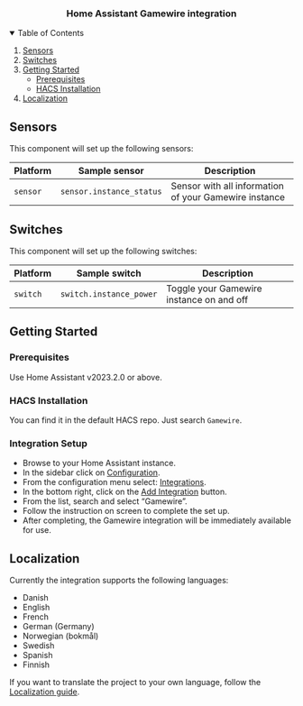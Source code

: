 <h3 align="center">Home Assistant Gamewire integration</h3>
<details open="open">
  <summary>Table of Contents</summary>

1. [Sensors](#sensors)
2. [Switches](#switches)
3. [Getting Started](#getting-started)
   - [Prerequisites](#prerequisites)
   - [HACS Installation](#hacs-installation)
4. [Localization](#localization)

</details>

## Sensors

This component will set up the following sensors:

| Platform | Sample sensor               | Description                                                                |
| -------- | --------------------------- | -------------------------------------------------------------------------- |
| `sensor` | `sensor.instance_status` | Sensor with all information of your Gamewire instance                         |

## Switches

This component will set up the following switches:

| Platform | Sample switch                       | Description                                        |
| -------- | ----------------------------------- | -------------------------------------------------- |
| `switch` | `switch.instance_power` | Toggle your Gamewire instance on and off                       |

## Getting Started

### Prerequisites

Use Home Assistant v2023.2.0 or above.

### HACS Installation

You can find it in the default HACS repo. Just search `Gamewire`.

### Integration Setup

- Browse to your Home Assistant instance.
- In the sidebar click on [Configuration](https://my.home-assistant.io/redirect/config).
- From the configuration menu select: [Integrations](https://my.home-assistant.io/redirect/integrations).
- In the bottom right, click on the [Add Integration](https://my.home-assistant.io/redirect/config_flow_start?domain=gamewire) button.
- From the list, search and select “Gamewire”.
- Follow the instruction on screen to complete the set up.
- After completing, the Gamewire integration will be immediately available for use.

## Localization

Currently the integration supports the following languages:

- Danish
- English
- French
- German (Germany)
- Norwegian (bokmål)
- Swedish
- Spanish
- Finnish

If you want to translate the project to your own language, follow the [Localization guide](LOCALIZATION.md).